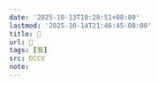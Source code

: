 ```yaml
---
date: '2025-10-13T10:28:51+08:00'
lastmod: '2025-10-14T21:46:45-08:00'
title: 􅙒
url: 􅙒
tags: [䳲]
src: DCCV
note:
---
```

